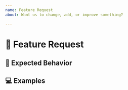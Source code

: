 ```yaml
---
name: Feature Request
about: Want us to change, add, or improve something?

---
```


<!---
Thank you for filing a feature request!

We will review all requests, but we make no promises about when or if a specific request will be completed.
-->

# 🙋 Feature Request

<!-- Provide a general summary of the request here -->

## 🤔 Expected Behavior

<!-- How should the feature work/look? -->

## 💻 Examples

<!--
Help us understand what you’re asking for!

Screenshots and links are great.
-->
